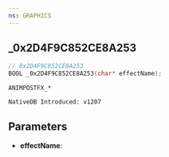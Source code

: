 ```yaml
---
ns: GRAPHICS
---
```

## _0x2D4F9C852CE8A253

```c
// 0x2D4F9C852CE8A253
BOOL _0x2D4F9C852CE8A253(char* effectName);
```

```
ANIMPOSTFX_*

NativeDB Introduced: v1207
```

## Parameters
* **effectName**:
